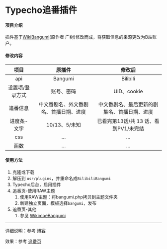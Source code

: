 # Typecho追番插件

#### 项目介绍
插件基于[WikiBangumi](https://www.wikimoe.com/?post=136)(原作者 广树)修改而成，将获取信息的来源更改为B站账户。

#### 修改内容

|      项目       |                 原插件                 |                    修改后                    |
| :-------------: | :------------------------------------: | :------------------------------------------: |
|       api       |                Bangumi                 |                   Bilibili                   |
| 设置项/登录方式 |               账号、密码               |                 UID、cookie                  |
|    追番信息     | 中文番剧名、外文番剧名、首播日期、进度 | 中文番剧名、最后更新的剧集名、首播日期、进度 |
|   进度条-文字   |             10/13、5/未知              |    已看完第13话/共 13 话、看到PV1/未完结     |
|       css       |                   …                    |                      …                       |
|      函数       |                   …                    |                      …                       |

#### 使用方法

1. 克隆或下载
2. 解压到 `usr/plugins`，并重命名成`BilibiliBangumi`
3. Typecho后台，启用插件
4. 追番页-使用RAW主题
	1. 使用RAW主题：将bangumi.php拷贝到主题文件夹
	2. 新建独立页面，模板选择`bangumi`，发布
5. 追番页-其他
	1. 参见 [WikimoeBangumi](https://www.wikimoe.com/?post=136)

---

详细说明：参考 [博客](https://www.bwsl.wang/csother/85.html)

效果：参考 [追番页](https://www.bwsl.wang/bangumi.html)

